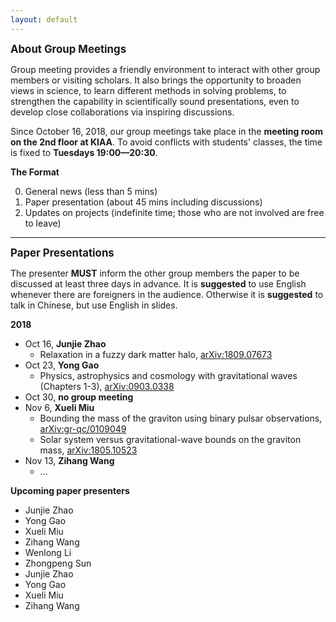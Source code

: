```yaml
---
layout: default
---
```



<big>**About Group Meetings**</big>

Group meeting provides a friendly environment to interact with other group
members or visiting scholars.  It also brings the opportunity to broaden views
in science, to learn different methods in solving problems, to strengthen the
capability in scientifically sound presentations, even to develop close
collaborations via inspiring discussions.

Since October 16, 2018, our group meetings take place in the **meeting room on
the 2nd floor at KIAA**. To avoid conflicts with students' classes, the time is
fixed to **Tuesdays 19:00—20:30**.

**The Format**

0. General news (less than 5 mins)
0. Paper presentation (about 45 mins including discussions)
0. Updates on projects (indefinite time; those who are not involved are free to
  leave)

<p></p>

---

<p></p>

<big>**Paper Presentations**</big>


The presenter **MUST** inform the other group members the paper to be discussed
at least three days in advance. It is **suggested** to use English whenever
there are foreigners in the audience. Otherwise it is **suggested** to talk in
Chinese, but use English in slides.

<p></p>

**2018**

- Oct 16, **Junjie Zhao**
  + Relaxation in a fuzzy dark matter halo,
    [arXiv:1809.07673](https://arxiv.org/abs/1809.07673)
- Oct 23, **Yong Gao**
  + Physics, astrophysics and cosmology with gravitational waves (Chapters 1-3),
    [arXiv:0903.0338](https://arxiv.org/abs/0903.0338)
- Oct 30, **no group meeting**
- Nov 6, **Xueli Miu**
  + Bounding the mass of the graviton using binary pulsar observations,
    [arXiv:gr-qc/0109049](https://arxiv.org/abs/gr-qc/0109049) 
  + Solar system versus gravitational-wave bounds on the graviton mass,
    [arXiv:1805.10523](https://arxiv.org/abs/1805.10523) 
- Nov 13, **Zihang Wang**
  + ...

<p></p>

**Upcoming paper presenters**

- Junjie Zhao
- Yong Gao
- Xueli Miu
- Zihang Wang
- Wenlong Li
- Zhongpeng Sun
- Junjie Zhao
- Yong Gao
- Xueli Miu
- Zihang Wang

<p></p>
